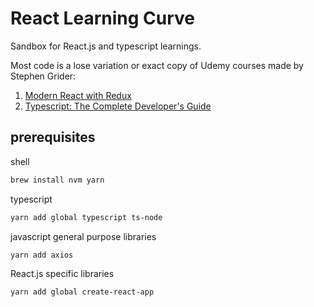 # React Learning Curve

Sandbox for React.js and typescript learnings.

Most code is a lose variation or exact copy of Udemy courses made by Stephen Grider:

1. [Modern React with Redux](https://www.udemy.com/course/react-redux)
2. [Typescript: The Complete Developer's Guide](https://www.udemy.com/course/typescript-the-complete-developers-guide)

## prerequisites

shell

```bash
brew install nvm yarn
```

typescript

```bash
yarn add global typescript ts-node
```

javascript general purpose libraries

```bash
yarn add axios
```

React.js specific libraries

```bash
yarn add global create-react-app
```
